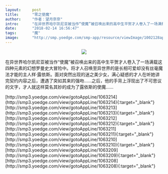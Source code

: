 ```yaml
---
layout:     post
title:      "零之使魔"
author:     "作者：望月奈奈"
intro:      "在异世界哈尔凯尼亚被当作“使魔”被召唤出来的高中生平贺才人卷入了一场满载这四种元素的幻想罗曼史大冒险中。将才人召唤至异世界的是长相可爱却没有丝毫魔法才能的主人样·露依斯。面对突然出现的迷之美少女，满心疑惑的才人在听她讲完契约内容之后，遭遇了突如其来的强吻……之后，他的手背上浮现出了不可思议的文字，才人就这样莫名其妙的成为了露依斯的使魔……"
date:       "2018-02-14 16:56:47"
tags:       "魔"
image:      "http://smp.yoedge.com/smp-app/resource/viewImage/1002128appline.png"
---
```

<div style="text-align: center">
<p><img src="http://smp.yoedge.com/smp-app/resource/viewImage/1002128appline.png"/></p>
</div>
<p class="post-meta">
<span>在异世界哈尔凯尼亚被当作“使魔”被召唤出来的高中生平贺才人卷入了一场满载这四种元素的幻想罗曼史大冒险中。将才人召唤至异世界的是长相可爱却没有丝毫魔法才能的主人样·露依斯。面对突然出现的迷之美少女，满心疑惑的才人在听她讲完契约内容之后，遭遇了突如其来的强吻……之后，他的手背上浮现出了不可思议的文字，才人就这样莫名其妙的成为了露依斯的使魔……</span>
</p>
[http://smp3.yoedge.com/view/gotoAppLine/1063214](http://smp3.yoedge.com/view/gotoAppLine/1063214){:target="_blank"}
[http://smp3.yoedge.com/view/gotoAppLine/1063213](http://smp3.yoedge.com/view/gotoAppLine/1063213){:target="_blank"}
[http://smp3.yoedge.com/view/gotoAppLine/1063212](http://smp3.yoedge.com/view/gotoAppLine/1063212){:target="_blank"}
[http://smp3.yoedge.com/view/gotoAppLine/1063211](http://smp3.yoedge.com/view/gotoAppLine/1063211){:target="_blank"}
[http://smp3.yoedge.com/view/gotoAppLine/1063210](http://smp3.yoedge.com/view/gotoAppLine/1063210){:target="_blank"}
[http://smp3.yoedge.com/view/gotoAppLine/1063209](http://smp3.yoedge.com/view/gotoAppLine/1063209){:target="_blank"}
[http://smp3.yoedge.com/view/gotoAppLine/1063208](http://smp3.yoedge.com/view/gotoAppLine/1063208){:target="_blank"}


